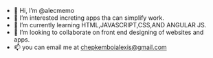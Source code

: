 - 👋 Hi, I’m @alecmemo
- 👀 I’m interested increting apps tha can simplify work.
- 🌱 I’m currently learning HTML,JAVASCRIPT,CSS,AND ANGULAR JS.
- 💞️ I’m looking to collaborate on front end designing of websites and apps.
- 📫 you can email me at chepkemboialexis@gmail.com

<!---
alecmemo/alecmemo is a ✨ special ✨ repository because its `README.md` (this file) appears on your GitHub profile.
You can click the Preview link to take a look at your changes.
--->
